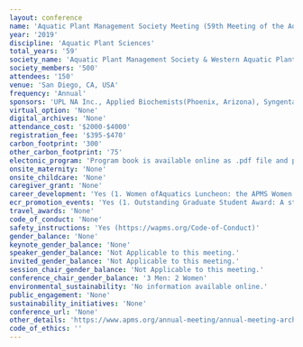 ```yaml
---
layout: conference 
name: 'Aquatic Plant Management Society Meeting (59th Meeting of the Aquatic Plant Management Society & 38th Meeting of the Western Aquatic Plant Management Society)'
year: '2019'
discipline: 'Aquatic Plant Sciences'
total_years: '59'
society_name: 'Aquatic Plant Management Society & Western Aquatic Plant Management Society'
society_members: '500'
attendees: '150'
venue: 'San Diego, CA, USA'
frequency: 'Annual'
sponsors: 'UPL NA Inc., Applied Biochemists(Phoenix, Arizona), Syngenta, Alligare, LLC( Davidson, North Carolina), Winfield United (Ville Platte, Louisiana), Helena Chemical Company (Tampa, Florida),Brewer International (Vero Beach, Florida), SePRO (Carmel, Indiana), Nutrien Solutions(Oviedo, Florida), BioSafe Systems, LLC (East Hartford, Connecticut), Outdoor Water Solutions (Springdale, Arkansas), Brandt Consolidated, Inc. (Springfield, Illinois ), Nufarm Americas (Raleigh, North Carolina)'
virtual_option: 'None'
digital_archives: 'None'
attendance_cost: '$2000-$4000'
registration_fee: '$395-$470'
carbon_footprint: '300'
other_carbon_footprint: '75'
electonic_program: 'Program book is available online as .pdf file and planner.'
onsite_maternity: 'None'
onsite_childcare: 'None'
caregiver_grant: 'None'
career_development: 'Yes (1. Women ofAquatics Luncheon: the APMS Women of Aquatics Luncheonto discuss opportunities for women in the field of aquatic plant management.)'
ecr_promotion_events: 'Yes (1. Outstanding Graduate Student Award: A student recognized for outstanding  achievement  during graduate  studies  in  the  field  of aquatic plant management. 2. APMS Graduate Student Research Grant(Student initiatives are among the most important core values of the Aquatic Plant Management Society. High on the list of student support programs is the APMS Graduate Student Research Grant.This $40,000 academic grant, co-sponsored by APMS and the seven regional APMS chapters, provides funding for a full-time graduate student to  conduct  research  in  an  area involving  aquatic  plant  management  techniques  (used  alone  or integrated  with other  management  approaches)  or  in  aquatic  ecology  related  to  the  biology or  management  of  regionally  or nationally recognized nuisance aquatic vegetation.)'
travel_awards: 'None'
code_of_conduct: 'None'
safety_instructions: 'Yes (https://wapms.org/Code-of-Conduct)'
gender_balance: 'None'
keynote_gender_balance: 'None'
speaker_gender_balance: 'Not Applicable to this meeting.'
invited_gender_balance: 'Not Applicable to this meeting.'
session_chair_gender_balance: 'Not Applicable to this meeting.'
conference_chair_gender_balance: '3 Men: 2 Women'
environmental_sustainability: 'No information available online.'
public_engagement: 'None'
sustainability_initiatives: 'None'
conference_url: 'None'
other_details: 'https://www.apms.org/annual-meeting/annual-meeting-archives/2019-annual-meeting/'
code_of_ethics: ''
---
```

